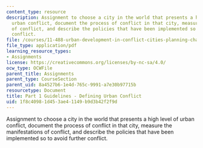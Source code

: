 ```yaml
---
content_type: resource
description: Assignment to choose a city in the world that presents a high level of
  urban conflict, document the process of conflict in that city, measure the manifestations
  of conflict, and describe the policies that have been implemented so to avoid further
  conflict.
file: /courses/11-488-urban-development-in-conflict-cities-planning-challenges-and-policy-innovations-fall-2015/1f8c40981d453ae41149b9d3b42f2f9d_MIT11_488F15_PaperP1Guide.pdf
file_type: application/pdf
learning_resource_types:
- Assignments
license: https://creativecommons.org/licenses/by-nc-sa/4.0/
ocw_type: OCWFile
parent_title: Assignments
parent_type: CourseSection
parent_uid: 8a4527b6-1e4d-765c-9991-a7e30b97715b
resourcetype: Document
title: Part 1 Guidelines - Defining Urban Conflict
uid: 1f8c4098-1d45-3ae4-1149-b9d3b42f2f9d
---
```

Assignment to choose a city in the world that presents a high level of urban conflict, document the process of conflict in that city, measure the manifestations of conflict, and describe the policies that have been implemented so to avoid further conflict.